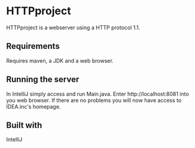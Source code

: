 # HTTPproject
HTTPproject is a webserver using a HTTP protocol 1.1.

## Requirements
Requires maven, a JDK and a web browser.

## Running the server
In IntelliJ simply access and run Main.java.
Enter http://localhost:8081 into you web browser.
If there are no problems you will now have access to IDEA.inc's homepage.

## Built with
IntelliJ
